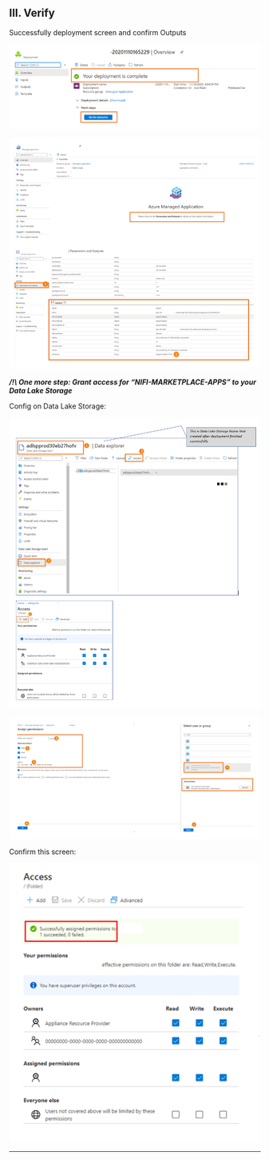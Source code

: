 ## III. Verify

Successfully deployment screen and confirm Outputs

![verify_1](imgs/verify_1.png "")

![verify_2](imgs/verify_2.png "")

***/!\ One more step: Grant access for “NIFI-MARKETPLACE-APPS” to your Data Lake Storage***

Config on Data Lake Storage:

![verify_3](imgs/verify_3.png "")

![verify_4](imgs/verify_4.png "")

Confirm this screen:

![verify_5](imgs/verify_5.png "")

---
